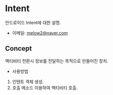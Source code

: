 # Intent
안드로이드 Intent에 대한 설명.<br/>
- 이메일: melow2@naver.com

## Concept
액티비티 전환시 정보를 전달하는 목적으로 만들어진 장치.
* 사용방법
1. 인텐트 객체 생성.
2. 호출 메소드 이용하여 액티비티 호출.


